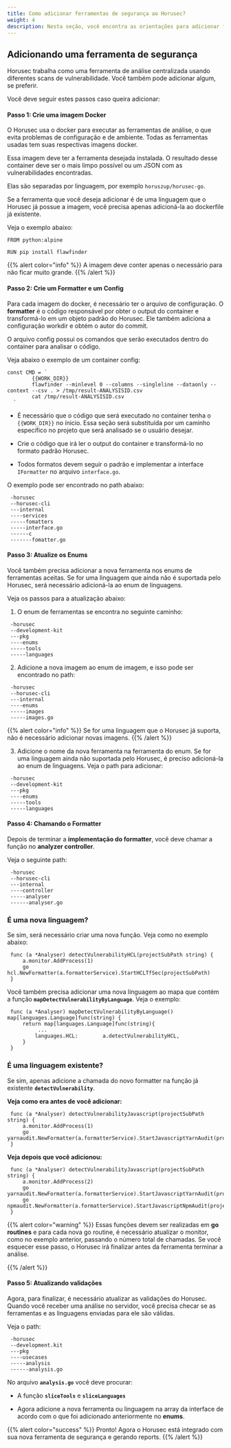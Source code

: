 ```yaml
---
title: Como adicionar ferramentas de segurança ao Horusec?
weight: 4
description: Nesta seção, você encontra as orientações para adicionar ferramentas de segurança ao Horusec.
---
```


## **Adicionando uma ferramenta de segurança**
 
Horusec trabalha como uma ferramenta de análise centralizada usando diferentes scans de vulnerabilidade. Você também pode adicionar algum, se preferir.

Você deve seguir estes passos caso queira adicionar:
 
#### **Passo 1: Crie uma imagem Docker**
 
O Horusec usa o docker para executar as ferramentas de análise, o que evita problemas de configuração e de ambiente. Todas as ferramentas usadas tem suas respectivas imagens docker.

Essa imagem deve ter a ferramenta desejada instalada. O resultado desse container deve ser o mais limpo possível ou um JSON com as vulnerabilidades encontradas. 

Elas são separadas por linguagem, por exemplo
`horuszup/horusec-go`.

Se a ferramenta que você deseja adicionar é de uma linguagem que o Horusec já possue a imagem, você precisa apenas adicioná-la ao dockerfile já existente. 

Veja o exemplo abaixo: 
 
```
FROM python:alpine

RUN pip install flawfinder
```
 
{{% alert color="info" %}}
A imagem deve conter apenas o necessário para não ficar muito grande. 
{{% /alert %}}
 
#### **Passo 2: Crie um Formatter e um Config**

Para cada imagem do docker, é necessário ter o arquivo de configuração. O **formatter** é o código responsável por obter o output do container e transformá-lo em um objeto padrão do Horusec. Ele também adiciona a configuração workdir e obtém o autor do commit.
 
 O arquivo config possui os comandos que serão executados dentro do container para analisar o código.

Veja abaixo o exemplo de um container config: 

 
```
const CMD = `
		{{WORK_DIR}}
		flawfinder --minlevel 0 --columns --singleline --dataonly --context --csv . > /tmp/result-ANALYSISID.csv
		cat /tmp/result-ANALYSISID.csv
  `
```
- É necessário que o código que será executado no container tenha o `{{WORK_DIR}}` no ínicio. Essa seção será substituída por um caminho específico no projeto que será analisado se o usuário desejar. 

- Crie o código que irá ler o output do container e transformá-lo no formato padrão Horusec. 
 
- Todos formatos devem seguir o padrão e implementar a interface `IFormatter` no arquivo `interface.go`.

O exemplo pode ser encontrado no path abaixo: 
 
```
 -horusec
 --horusec-cli
 ---internal
 ----services
 -----fomatters
 -----interface.go
 ------c
 -------fomatter.go
```

#### **Passo 3: Atualize os Enums**

Você também precisa adicionar a nova ferramenta nos enums de ferramentas aceitas. Se for uma linguagem que ainda não é suportada pelo Horusec, será necessário adicioná-la ao enum de linguagens.

Veja os passos para a atualização abaixo: 

1. O enum de ferramentas se encontra no seguinte caminho: 
 

```
 -horusec
 --development-kit
 ---pkg
 ----enums
 -----tools
 -----languages
```

2. Adicione a nova imagem ao enum de imagem, e isso pode ser encontrado no path: 

```
 -horusec
 --horusec-cli
 ---internal
 ----enums
 -----images
 -----images.go
```


{{% alert color="info" %}}
Se for uma linguagem que o Horusec já suporta, não é necessário adicionar novas imagens. 
{{% /alert %}}

3. Adicione o nome da nova ferramenta na ferramenta do enum. 
Se for uma linguagem ainda não suportada pelo Horusec, é preciso adicioná-la ao enum de linguagens.
Veja o path para adicionar: 

```
 -horusec
 --development-kit
 ---pkg
 ----enums
 -----tools
 -----languages
```

#### **Passo 4: Chamando o Formatter**

Depois de terminar a **implementação do formatter**, você deve chamar a função no **analyzer controller**. 


Veja o seguinte path:

```
 -horusec
 --horusec-cli
 ---internal
 ----controller
 -----analyser
 ------analyser.go
```

### É uma nova linguagem? 

Se sim, será necessário criar uma nova função. Veja como no exemplo abaixo: 

```
 func (a *Analyser) detectVulnerabilityHCL(projectSubPath string) {
 	 a.monitor.AddProcess(1)
 	 go hcl.NewFormatter(a.formatterService).StartHCLTfSec(projectSubPath)
 }
```


Você também precisa adicionar uma nova linguagem ao mapa que contém a função  **`mapDetectVulnerabilityByLanguage`**. Veja o exemplo: 

```
 func (a *Analyser) mapDetectVulnerabilityByLanguage() map[languages.Language]func(string) {
	 return map[languages.Language]func(string){
          ...
	 	 languages.HCL:        a.detectVulnerabilityHCL,
	 }
 }
```


### É uma linguagem existente? 

Se sim, apenas adicione a chamada do novo formatter na função já existente **`detectVulnerability`**.


**Veja como era antes de você adicionar:** 

```
 func (a *Analyser) detectVulnerabilityJavascript(projectSubPath string) {
	 a.monitor.AddProcess(1)
	 go yarnaudit.NewFormatter(a.formatterService).StartJavascriptYarnAudit(projectSubPath)
 }
```
**Veja depois que você adicionou:**

```
 func (a *Analyser) detectVulnerabilityJavascript(projectSubPath string) {
	 a.monitor.AddProcess(2)
	 go yarnaudit.NewFormatter(a.formatterService).StartJavascriptYarnAudit(projectSubPath)
	 go npmaudit.NewFormatter(a.formatterService).StartJavascriptNpmAudit(projectSubPath)
 }
```

{{% alert color="warning" %}}
Essas funções devem ser realizadas em **go routines** e para cada nova go routine, é necessário atualizar o monitor, como no exemplo anterior, passando o número total de chamadas. 
Se você esquecer esse passo, o Horusec irá finalizar antes da ferramenta terminar a análise. 

{{% /alert %}}

#### **Passo 5: Atualizando validações** 

Agora, para finalizar, é necessário atualizar as validações do Horusec. Quando você receber uma análise no servidor, você precisa checar se as ferramentas e as linguagens enviadas para ele são válidas. 

Veja o path:

```
 -horusec
 --development.kit
 ---pkg
 ----usecases
 -----analysis
 ------analysis.go
```

No arquivo **`analysis.go`** você deve procurar: 

* A função **`sliceTools`** e **`sliceLanguages`**

* Agora adicione a nova ferramenta ou linguagem na array da interface de acordo com o que foi adicionado anteriormente no **enums**. 

{{% alert color="success" %}}
Pronto! Agora o Horusec está integrado com sua nova ferramenta de segurança e gerando reports. 
{{% /alert %}}
